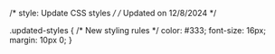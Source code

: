 /* style: Update CSS styles */
/* Updated on 12/8/2024 */

.updated-styles {
  /* New styling rules */
  color: #333;
  font-size: 16px;
  margin: 10px 0;
}